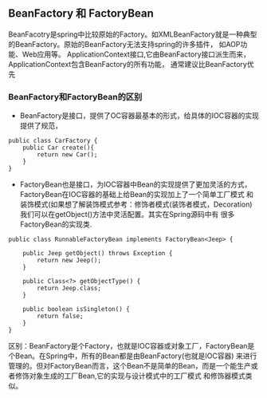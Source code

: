 ## BeanFactory 和 FactoryBean

BeanFacotry是spring中比较原始的Factory。如XMLBeanFactory就是一种典型的BeanFactory。原始的BeanFactory无法支持spring的许多插件，
如AOP功能、Web应用等。 ApplicationContext接口,它由BeanFactory接口派生而来，ApplicationContext包含BeanFactory的所有功能，
通常建议比BeanFactory优先

### BeanFactory和FactoryBean的区别

* BeanFactory是接口，提供了OC容器最基本的形式，给具体的IOC容器的实现提供了规范，

```
public class CarFactory {
	public Car create(){
		return new Car();
	}
}
```

* FactoryBean也是接口，为IOC容器中Bean的实现提供了更加灵活的方式，FactoryBean在IOC容器的基础上给Bean的实现加上了一个简单工厂模式
和装饰模式(如果想了解装饰模式参考：修饰者模式(装饰者模式，Decoration) 我们可以在getObject()方法中灵活配置。其实在Spring源码中有
很多FactoryBean的实现类.

```
public class RunnableFactoryBean implements FactoryBean<Jeep> {

	public Jeep getObject() throws Exception {
		return new Jeep();
	}

	public Class<?> getObjectType() {
		return Jeep.class;
	}

	public boolean isSingleton() {
		return false;
	}
}

```

区别：BeanFactory是个Factory，也就是IOC容器或对象工厂，FactoryBean是个Bean。在Spring中，所有的Bean都是由BeanFactory(也就是IOC容器)
来进行管理的。但对FactoryBean而言，这个Bean不是简单的Bean，而是一个能生产或者修饰对象生成的工厂Bean,它的实现与设计模式中的工厂模式
和修饰器模式类似。